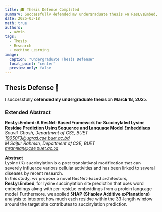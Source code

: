 ```yaml
---
title: 🎓 Thesis Defense Completed
summary: Successfully defended my undergraduate thesis on ResLysEmbed, a ResNet-based framework for lysine succinylation site prediction.
date: 2025-03-18
math: true
authors:
  - admin
tags:
  - Thesis
  - Research
  - Machine Learning
image:
  caption: "Undergraduate Thesis Defense"
  focal_point: "center"
  preview_only: false
---
```


## Thesis Defense 🎉

I successfully **defended my undergraduate thesis** on **March 18, 2025**.  

### **Extended Abstract**

**ResLysEmbed: A ResNet-Based Framework for Succinylated Lysine Residue Prediction Using Sequence and Language Model Embeddings**  
*Souvik Ghosh, Department of CSE, BUET*  
*1905073@ugrad.cse.buet.ac.bd*  
*M Saifur Rahman, Department of CSE, BUET*  
*mrahman@cse.buet.ac.bd*  

**Abstract**  
Lysine (K) succinylation is a post-translational modification that can severely influence various cellular activities and has been linked to several diseases by recent research.  
In this study, we propose a novel ResNet-based architecture, **ResLysEmbed**, for lysine succinylation site prediction that uses word embeddings along with per-residue embeddings from a protein language model. Furthermore, we applied **SHAP (SHapley Additive exPlanations)** analysis to interpret how much each residue within the 33-length window around the target site contributes to succinylation prediction.
